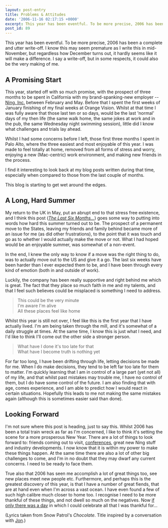 ```yaml
---
layout: post-entry
title: Problems & Attitudes
date: '2006-11-16 02:17:15 +0000'
excerpt: This year has been eventful. To be more precise, 2006 has been a complete and utter write-off.
post_id: 89
---
```

This year has been eventful. To be more precise, 2006 has been a complete and utter write-off. I know this may seem premature as I write this in mid-November, but regardless how December turns out, it hardly seems like it will make a difference. I say a write-off, but in some respects, it could also be the very making of me.

## A Promising Start
This year, started off with so much promise, with the prospect of three months to be spent in California with my brand-spanking-new employer -- [Ning, Inc.][1] between February and May. Before that I spent the first weeks of January finishing of my final weeks at Orange Vision. Whilst at that time I was fully aware that those last ten or so days, would be the last 'normal' days of my then life (the same walk home, the same jokes at work and in the pub, the same Wednesday night swimming session), little did I know what challenges and trials lay ahead.

Whilst I had some concerns before I left, those first three months I spent in Palo Alto, where the three easiest and most enjoyable of this year. I was made to feel totally at home, removed from all forms of stress and worry, enjoying a new (Mac-centric) work environment, and making new friends in the process.

I find it interesting to look back at my blog posts written during that time, especially when compared to those from the last couple of months.

This blog is starting to get wet around the edges.

## A Long, Hard Summer
My return to the UK in May, put an abrupt end to that stress free existence, and I think this post (<cite>[The Last Six Months...][2]</cite>) goes some way to putting into words how hard this summer turned out to be.  The prospect of a permanent move to the States, leaving my friends and family behind became more of an issue for me (as did other frustrations), to the point that it was touch and go as to whether I would actually make the move or not. What I had hoped would be an enjoyable summer, was somewhat of a non-event.

In the end, I knew the only way to know if a move was the right thing to do, was to actually move out to the US and give it a go. The last six weeks have been harder than I ever expected them to be, and I have been through every kind of emotion (both in and outside of work).

Luckily, the company has been really supportive and right behind me which is great. The fact that they place so much faith in me and my talents, and that I feel such believes could be misplaced is something I need to address.

> This could be the very minute  
> I'm aware I'm alive  
> All these places feel like home

Whilst this year is still not over, I feel like this is the first year that I have actually lived. I'm am being taken through the mill, and it's somewhat of a daily struggle at times. At the same time, I know this is just what I need, and I'd like to think I'll come out the other side a stronger person.

> What have I done it's too late for that  
> What have I become truth is nothing yet

For far too long, I have been drifting through life, letting decisions be made for me. When I do make decisions, they tend to be left far too late for them to matter. I'm quickly learning that I am in control of a large part (yet not all) of my life, and that whilst past mistakes may trouble me, I have no control of them, but I do have some control of the future. I am also finding that with age, comes experience, and I am able to predict how I would react in certain situations. Hopefully this leads to me not making the same mistakes again (although this is sometimes easier said than done).

## Looking Forward
I'm not sure where this post is heading, just to say this. Whilst 2006 has been a total train wreck as far as I'm concerned, I like to think it's setting the scene for a more prosperous New Year. There are a lot of things to look forward to: friends coming out to visit, [conferences][3], great new Ning stuff and industry developments. I now know that it is within my power to make these things happen. At the same time there are also a lot of other big challenges to come, and I'm in no doubt that they may dwarf any current concerns. I need to be ready to face them.

True also that 2006 has seen me accomplish a lot of great things too, see new places meet new people etc. Furthermore, and perhaps this is the greatest discovery of this year, is that I have a number of great fiends, that are at hand even when I'm across a vast ocean. I have even found a few of such high calibre much closer to home too. I recognise I need to be more thankful of these things, and not dwell so much on the negatives. Now [if only there was a day][4] in which I could celebrate all that I was thankful for...

(Lyrics taken from Snow Patrol's <cite>Chocolate</cite>. Title inspired by a conversation with [Jon][5].)

[1]: http://www.ning.com/
[2]: /2006/09/the_last_six_months
[3]: http://sxsw.com/
[4]: http://en.wikipedia.org/wiki/Thanksgiving
[5]: http://roobottom.com/